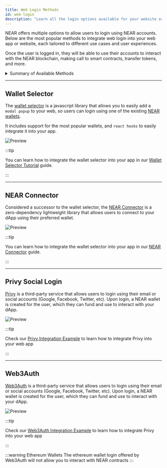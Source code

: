 ```yaml
---
title: Web Login Methods
id: web-login
description: "Learn all the login options available for your website or web app"
---
```


NEAR offers multiple options to allow users to login using NEAR accounts. Below are the most popular methods to
integrate web login into your web app or website, each tailored to different use cases and user experiences.

Once the user is logged in, they will be able to use their accounts to interact with the NEAR blockchain, making
call to smart contracts, transfer tokens, and more.

<details>

<summary> Summary of Available Methods </summary>

| Method                                    | Wallet Login | Social Login | Key Owners | Description                                      |
|-------------------------------------------|--------------|--------------|------------|--------------------------------------------------|
| [Wallet Selector](#wallet-selector)       | ✅            | ❌            | User       | Popup modal to select from existing NEAR wallets |
| [NEAR Connector](#near-connector)           | ✅            | ❌            | User       | Popup modal to select from existing NEAR wallets |
| [Privy Social Login](#privy-social-login) | ❌            | ✅            |            | Developer                                        |
| [Web3Auth](#web3auth)                     | ❌            | ✅            | User       | Login using email or social accounts             |

</details>

---

## Wallet Selector

The [wallet selector](https://github.com/near/wallet-selector) is a javascript library that allows you to easily add a `modal popup` to your web, so users can login using one of the existing [NEAR wallets](https://wallet.near.org).

It includes support for the most popular wallets, and `react hooks` to easily integrate it into your app.

![Preview](/assets/docs/tools/wallet-selector-preview.png)


:::tip

You can learn how to integrate the wallet selector into your app in our [Wallet Selector Tutorial](../tutorials/web-login/wallet-selector.md) guide.

:::

---

## NEAR Connector

Considered a successor to the wallet selector, the [NEAR Connector](https://github.com/AZbang/hot-connector) is a zero-dependency lightweight library that allows users to connect to your dApp using their preferred wallet.

![Preview](https://github.com/user-attachments/assets/c4422057-38bb-4cd9-8bd0-568e29f46280)

:::tip

You can learn how to integrate the wallet selector into your app in our [NEAR Connector](../tutorials/web-login/near-connector.md) guide.

:::

---

## Privy Social Login

[Privy](https://www.privy.io/) is a third-party service that allows users to login using their email or social accounts (Google, Facebook, Twitter, etc). Upon login, a NEAR wallet is created for the user, which they can fund and use to interact with your dApp.

![Preview](https://framerusercontent.com/images/ugUCPrqIGlKFdxBwSbRoWriZtE.png?scale-down-to=2048&width=4018&height=2262)

:::tip

Check our [Privy Integration Example](https://github.com/near-examples/hello-privy/) to learn how to integrate Privy into your web app

:::

---

## Web3Auth

[Web3Auth](https://web3auth.io/) is a third-party service that allows users to login using their email or social accounts (Google, Facebook, Twitter, etc). Upon login, a NEAR wallet is created for the user, which they can fund and use to interact with your dApp.

![Preview](/assets/docs/web3-apps/web3auth.jpeg)

:::tip

Check our [Web3Auth Integration Example](https://github.com/near-examples/hello-web3auth/) to learn how to integrate Privy into your web app

:::

:::warning Ethereum Wallets
The ethereum wallet login offered by Web3Auth will not allow you to interact with NEAR contracts
:::